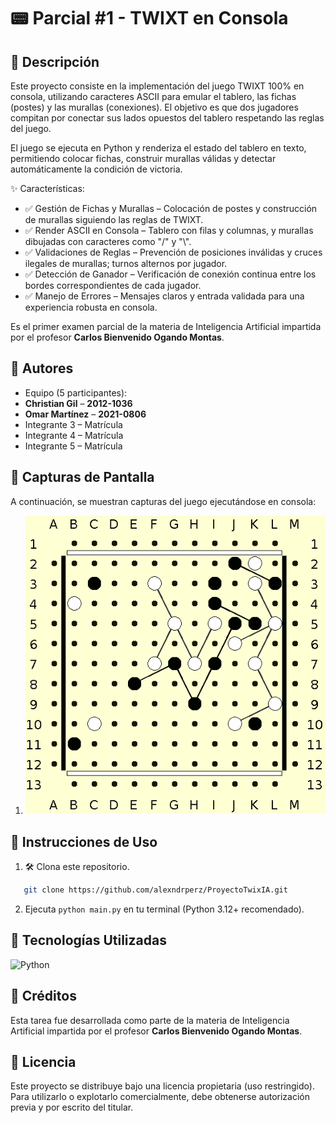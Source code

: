 # 📟 Parcial #1 - TWIXT en Consola

## 📲 Descripción
Este proyecto consiste en la implementación del juego TWIXT 100% en consola, utilizando caracteres ASCII para emular el tablero, las fichas (postes) y las murallas (conexiones). El objetivo es que dos jugadores compitan por conectar sus lados opuestos del tablero respetando las reglas del juego.

El juego se ejecuta en Python y renderiza el estado del tablero en texto, permitiendo colocar fichas, construir murallas válidas y detectar automáticamente la condición de victoria.

✨ Características:
- ✅ Gestión de Fichas y Murallas – Colocación de postes y construcción de murallas siguiendo las reglas de TWIXT.
- ✅ Render ASCII en Consola – Tablero con filas y columnas, y murallas dibujadas con caracteres como "/" y "\\".
- ✅ Validaciones de Reglas – Prevención de posiciones inválidas y cruces ilegales de murallas; turnos alternos por jugador.
- ✅ Detección de Ganador – Verificación de conexión continua entre los bordes correspondientes de cada jugador.
- ✅ Manejo de Errores – Mensajes claros y entrada validada para una experiencia robusta en consola.

Es el primer examen parcial de la materia de Inteligencia Artificial impartida por el profesor **Carlos Bienvenido Ogando Montas**.

## 👤 Autores
- Equipo (5 participantes):
- **Christian Gil** – **2012-1036**
- **Omar Martínez** – **2021-0806**
- Integrante 3 – Matrícula
- Integrante 4 – Matrícula
- Integrante 5 – Matrícula

## 📸 Capturas de Pantalla
A continuación, se muestran capturas del juego ejecutándose en consola:

1. ![Captura 1](/imgs/twixt1.png)

## 🚀 Instrucciones de Uso
1. 🛠️ Clona este repositorio.
```bash
   git clone https://github.com/alexndrperz/ProyectoTwixIA.git
   ```
2. Ejecuta `python main.py` en tu terminal (Python 3.12+ recomendado).

## 🚀 Tecnologías Utilizadas
![Python](https://img.shields.io/badge/Python-3.12%2B-3776AB?style=for-the-badge&logo=python&logoColor=white)

## 🙏 Créditos
Esta tarea fue desarrollada como parte de la materia de Inteligencia Artificial impartida por el profesor **Carlos Bienvenido Ogando Montas**.

## 📄 Licencia
Este proyecto se distribuye bajo una licencia propietaria (uso restringido). Para utilizarlo o explotarlo comercialmente, debe obtenerse autorización previa y por escrito del titular.

